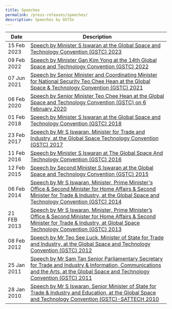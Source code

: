 ```yaml
---
title: Speeches
permalink: /press-releases/speeches/
description: Speeches by OSTIn
---
```

| Date | Description | 
| -------- | -------- | 
15 Feb 2023| [Speech by Minister S Iswaran at the Global Space and Technology Convention (GSTC) 2023](https://www.mti.gov.sg/Newsroom/Speeches/2023/02/Speech-by-Minister-S-Iswaran-at-the-Global-Space-and-Technology-Convention-2023)
09 Feb 2022| [Speech by Minister Gan Kim Yong at the 14th Global Space and Technology Convention (GSTC) 2022](https://www.mti.gov.sg/Newsroom/Speeches/2022/02/Speech-by-Minister-Gan-Kim-Yong-at-the-14th-Global-Space-and-Technology-Convention)
07 Jun 2021 | [Speech by Senior Minister and Coordinating Minister for National Security Teo Chee Hean at the Global Space & Technology Convention (GSTC) 2021](https://www.pmo.gov.sg/Newsroom/SM-Teo-Chee-Hean-Global-Space-Technology-Convention) |
06 Feb 2020| [Speech by Senior Minister Teo Chee Hean at the Global Space and Technology Convention (GSTC) on 6 February 2020](https://www.pmo.gov.sg/Newsroom/SM-Teo-Chee-Hean-Global-Space-and-Technology-Convention)
01 Feb 2018| [Speech by Minister S Iswaran at the Global Space and Technology Convention (GSTC) 2018](https://www.mti.gov.sg/Newsroom/Speeches/2018/02/Speech-by-Minister-Iswaran-at-the-Global-Space-and-Technology-Convention-2018)
23 Feb 2017| [Speech by Mr S Iswaran, Minister for Trade and Industry, at the Global Space Technology Convention (GSTC) 2017](https://www.mti.gov.sg/Newsroom/Speeches/2017/02/Speech-by-Minister-Iswaran-at-the-Global-Space-and-Technology-Convention-2017-)
11 Feb 2016| [Speech by Minister S Iswaran at The Global Space And Technology Convention (GSTC) 2016](https://www.mti.gov.sg/Newsroom/Speeches/2016/02/Speech-by-Min-Iswaran-at-The-Global-Space-And-Technology-Convention-2016)
12 Feb 2015| [Speech by Second Minister S Iswaran at the Global Space and Technology Convention (GSTC) 2015](https://www.mti.gov.sg/Newsroom/Speeches/2015/02/Mr-S-Iswaran-at-the-Global-Space-and-Technology-Convention-2015)
06 Feb 2014| [Speech by Mr S Iswaran, Minister, Prime Minister's Office & Second Minister for Home Affairs & Second Minister for Trade & Industry, at the Global Space and Technology Convention (GSTC) 2014](https://www.nas.gov.sg/archivesonline/data/pdfdoc/20140213001.htm) |
21 FEB 2013| [Speech by Mr S Iswaran, Minister, Prime Minister’s Office & Second Minister for Home Affairs & Second Minister for Trade & Industry, at Global Space Technology Convention (GSTC) 2013](https://www.mti.gov.sg/Newsroom/Speeches/2013/02/Mr-S-Iswaran-at-the-Global-Space-Technology-Convention-2013)
08 Feb 2012| [Speech by Mr Teo See Luck, Minister of State for Trade and Industry, at the Global Space and Technology Convention (GSTC) 2012](https://www.mti.gov.sg/Newsroom/Speeches/2012/02/Mr-Teo-Ser-Luck-at-the-Global-Space-and-Technology-Convention-2012-9-Feb-2012)
25 Jan 2011| [Speech by Mr Sam Tan Senior Parliamentary Secretary for Trade and Industry & Information, Communications and the Arts, at the Global Space and Technology Convention (GSTC) 2011](https://www.mti.gov.sg/Newsroom/Speeches/2011/01/Mr-Sam-Tan-at-the-GSTC-2011-25-Jan-2011)
28 Jan 2010|[Speech by Mr S Iswaran, Senior Minister of State for Trade & Industry and Education, at the Global Space and Technology Convention (GSTC)-SATTECH 2010](https://www.mti.gov.sg/Newsroom/Speeches/2010/01/Mr-S-Iswaran-at-the-GSTC-SATTECH-2010-28-Jan-2010)